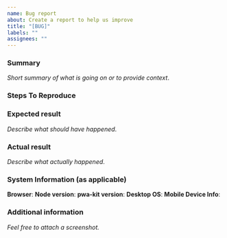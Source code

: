 ```yaml
---
name: Bug report
about: Create a report to help us improve
title: "[BUG]"
labels: ""
assignees: ""
---
```


<!--
NOTICE: GitHub is not a mechanism for receiving support under any agreement or SLA. If you require immediate assistance, please use official support channels.
-->

### Summary

_Short summary of what is going on or to provide context_.

### Steps To Reproduce

### Expected result

_Describe what should have happened_.

### Actual result

_Describe what actually happened_.

### System Information (as applicable)

**Browser**:
**Node version**:
**pwa-kit version**:
**Desktop OS**:
**Mobile Device Info**:

### Additional information

_Feel free to attach a screenshot._
